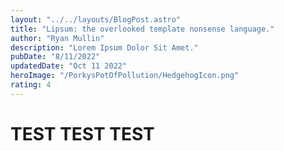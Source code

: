 ```yaml
---
layout: "../../layouts/BlogPost.astro"
title: "Lipsum: the overlooked template nonsense language."
author: "Ryan Mullin"
description: "Lorem Ipsum Dolor Sit Amet."
pubDate: "8/11/2022"
updatedDate: "Oct 11 2022"
heroImage: "/PorkysPotOfPollution/HedgehogIcon.png"
rating: 4
---
```


# TEST TEST TEST